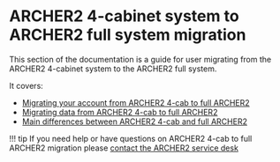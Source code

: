 # ARCHER2 4-cabinet system to ARCHER2 full system migration

This section of the documentation is a guide for user migrating from
the ARCHER2 4-cabinet system to the ARCHER2 full system.

It covers:

   - [Migrating your account from ARCHER2 4-cab to full ARCHER2](account-migration.md)
   - [Migrating data from ARCHER2 4-cab to full ARCHER2](data-migration.md)
   - [Main differences between ARCHER2 4-cab and full ARCHER2](archer2-differences.md)

!!! tip
    If you need help or have questions on ARCHER2 4-cab to full ARCHER2 migration 
    please [contact the ARCHER2 service desk](https://www.archer2.ac.uk/support-access/servicedesk.html)
